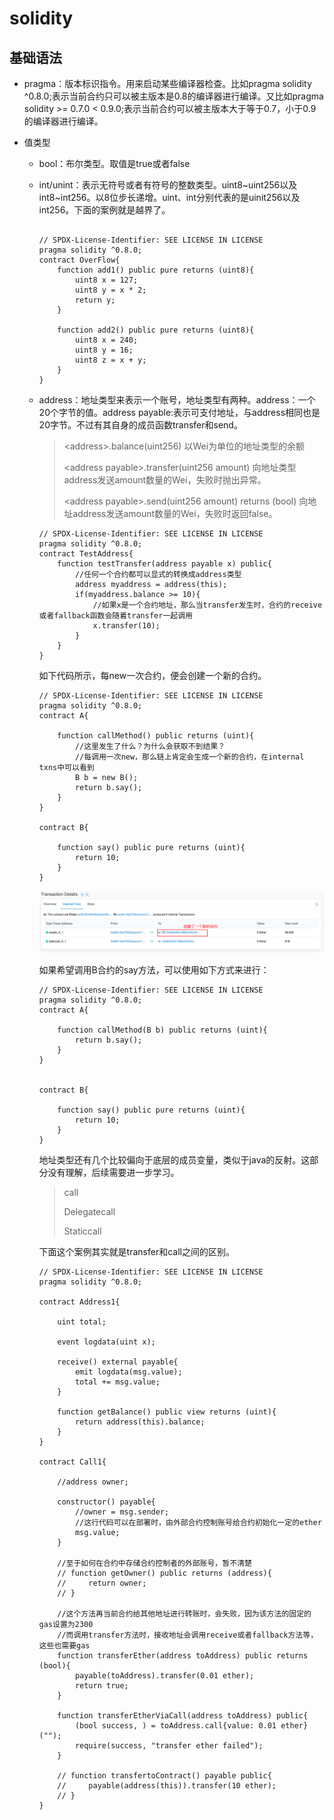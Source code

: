 # solidity

## 基础语法

- pragma：版本标识指令。用来启动某些编译器检查。比如pragma solidity ^0.8.0;表示当前合约只可以被主版本是0.8的编译器进行编译。又比如pragma solidity >= 0.7.0 < 0.9.0;表示当前合约可以被主版本大于等于0.7，小于0.9的编译器进行编译。

- 值类型

  - bool：布尔类型。取值是true或者false

  - int/unint：表示无符号或者有符号的整数类型。uint8~uint256以及int8~int256。以8位步长递增。uint、int分别代表的是uinit256以及int256。下面的案例就是越界了。

    ```solidity
    
    // SPDX-License-Identifier: SEE LICENSE IN LICENSE
    pragma solidity ^0.8.0;
    contract OverFlow{
        function add1() public pure returns (uint8){
            uint8 x = 127;
            uint8 y = x * 2;
            return y;
        }
    
        function add2() public pure returns (uint8){
            uint8 x = 240;
            uint8 y = 16;
            uint8 z = x + y;
        }
    }
    ```

  - address：地址类型来表示一个账号，地址类型有两种。address：一个20个字节的值。address payable:表示可支付地址，与address相同也是20字节。不过有其自身的成员函数transfer和send。

    > \<address>.balance(uint256)   以Wei为单位的地址类型的余额
    >
    > \<address payable>.transfer(uint256 amount) 向地址类型address发送amount数量的Wei，失败时抛出异常。
    >
    > \<address payable>.send(uint256 amount) returns (bool) 向地址address发送amount数量的Wei，失败时返回false。

    ```solidity
    // SPDX-License-Identifier: SEE LICENSE IN LICENSE
    pragma solidity ^0.8.0;
    contract TestAddress{
        function testTransfer(address payable x) public{
            //任何一个合约都可以显式的转换成address类型
            address myaddress = address(this);
            if(myaddress.balance >= 10){
                //如果x是一个合约地址，那么当transfer发生时，合约的receive或者fallback函数会随着transfer一起调用
                x.transfer(10);
            }
        }
    }
    ```

    如下代码所示，每new一次合约，便会创建一个新的合约。

    ```solidity
    // SPDX-License-Identifier: SEE LICENSE IN LICENSE
    pragma solidity ^0.8.0;
    contract A{
    
        function callMethod() public returns (uint){
            //这里发生了什么？为什么会获取不到结果？
            //每调用一次new，那么链上肯定会生成一个新的合约，在internal txns中可以看到
            B b = new B();
            return b.say();
        }
    }
    
    contract B{
    
        function say() public pure returns (uint){
            return 10;
        }
    }
    ```

    ![image-20221008085359038](README.assets/image-20221008085359038.png)

    如果希望调用B合约的say方法，可以使用如下方式来进行：

    ```solidity
    // SPDX-License-Identifier: SEE LICENSE IN LICENSE
    pragma solidity ^0.8.0;
    contract A{
    
        function callMethod(B b) public returns (uint){
            return b.say();
        }
    }
    
    
    contract B{
    
        function say() public pure returns (uint){
            return 10;
        }
    }
    ```

    地址类型还有几个比较偏向于底层的成员变量，类似于java的反射。这部分没有理解，后续需要进一步学习。

    > call
    >
    > Delegatecall
    >
    > Staticcall

    下面这个案例其实就是transfer和call之间的区别。

    ```solidity
    // SPDX-License-Identifier: SEE LICENSE IN LICENSE
    pragma solidity ^0.8.0;
    
    contract Address1{
    
        uint total;
    
        event logdata(uint x);
    
        receive() external payable{
            emit logdata(msg.value);
            total += msg.value;
        }
    
        function getBalance() public view returns (uint){
            return address(this).balance;
        }
    }
    
    contract Call1{
    
        //address owner;
    
        constructor() payable{
            //owner = msg.sender;
            //这行代码可以在部署时，由外部合约控制账号给合约初始化一定的ether
            msg.value;
        }
    
        //至于如何在合约中存储合约控制者的外部账号，暂不清楚
        // function getOwner() public returns (address){
        //     return owner;
        // }
    
        //这个方法再当前合约给其他地址进行转账时，会失败，因为该方法的固定的gas设置为2300
        //而调用transfer方法时，接收地址会调用receive或者fallback方法等，这些也需要gas
        function transferEther(address toAddress) public returns (bool){
            payable(toAddress).transfer(0.01 ether);
            return true;
        }
    
        function transferEtherViaCall(address toAddress) public{
            (bool success, ) = toAddress.call{value: 0.01 ether}("");
            require(success, "transfer ether failed");
        }
    
        // function transfertoContract() payable public{
        //     payable(address(this)).transfer(10 ether);
        // }
    }
    ```

    